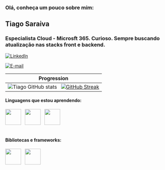 ### Olá, conheça um pouco sobre mim:

<h2>Tiago Saraiva</h2>
<h3>Especialista Cloud - Microsft 365. Curioso. Sempre buscando atualização nas stacks front e backend.</h3>

[![LinkedIn](https://img.shields.io/badge/LinkedIn-78d?style=for-the-badge&logo=linkedin&logoColor=0E76A8)](https://www.linkedin.com/in/saraivatiago/)

[![E-mail](https://img.shields.io/badge/-Email-e9a?style=for-the-badge&logo=microsoft-outlook&logoColor=E94D5F)](mailto:plus.tiago@gmail.com)

| Progression |
|-------------|
| ![Tiago GitHub stats](https://github-readme-stats.vercel.app/api?username=tiagosaraiva&show_icons=true&theme=cobalt) &nbsp; [![GitHub Streak](https://streak-stats.demolab.com/?user=tiagosaraiva&theme=radical)](https://git.io/streak-stats)

#### Linguagens que estou aprendendo: 

<div>
    <img src="https://cdn.jsdelivr.net/gh/devicons/devicon/icons/html5/html5-original.svg" width="50" height="50"/>&nbsp;&nbsp;
    <img src="https://cdn.jsdelivr.net/gh/devicons/devicon/icons/css3/css3-original.svg" width="50" height="50"/>&nbsp;&nbsp;
    <img src="https://cdn.jsdelivr.net/gh/devicons/devicon/icons/javascript/javascript-original.svg" width="50" height="50"/>&nbsp;&nbsp;
</div>

<br>

#### Bibliotecas e frameworks: 
  
<div>
  <img src="https://cdn.jsdelivr.net/gh/devicons/devicon/icons/jquery/jquery-plain-wordmark.svg" width="50" height="50"/>&nbsp;&nbsp;
  <img src="https://cdn.jsdelivr.net/gh/devicons/devicon/icons/bootstrap/bootstrap-original.svg" width="50" height="50"/>&nbsp;&nbsp;
</div>